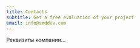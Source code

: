 ```yaml
---
title: Contacts
subtitle: Get a free evaluation of your project
email: info@smddev.com
---
```

Реквизиты компании...
